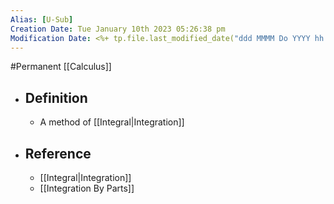 ```yaml
---
Alias: [U-Sub]
Creation Date: Tue January 10th 2023 05:26:38 pm 
Modification Date: <%+ tp.file.last_modified_date("ddd MMMM Do YYYY hh:mm:ss a") %>
---
```

#Permanent [[Calculus]]

- ## Definition
	- A method of [[Integral|Integration]]
- ## Reference
	- [[Integral|Integration]]
	- [[Integration By Parts]]